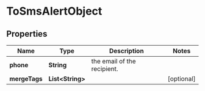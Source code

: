 # ToSmsAlertObject

## Properties
Name | Type | Description | Notes
------------ | ------------- | ------------- | -------------
**phone** | **String** | the email of the recipient. | 
**mergeTags** | **List&lt;String&gt;** |  |  [optional]
